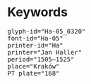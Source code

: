 # Keywords
<pre>
glyph-id="Ha-05_0320"
font-id="Ha-05"
printer-id="Ha"
printer="Jan Haller"
period="1505–1525"
place="Kraków"
PT plate="168"
</pre>
